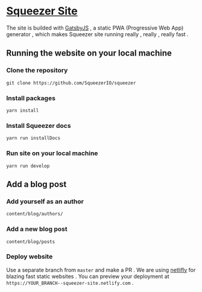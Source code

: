 # [Squeezer Site](https://squeezer.io)

The site is builded with [GatsbyJS](https://www.gatsbyjs.org/) , a static PWA (Progressive Web App) generator , which makes Squeezer site running really , really , really fast .

## Running the website on your local machine

### Clone the repository

`git clone https://github.com/SqueezerIO/squeezer`

### Install packages

`yarn install`

### Install Squeezer docs

`yarn run installDocs`

### Run site on your local machine

`yarn run develop`

## Add a blog post

### Add yourself as an author

`content/blog/authors/`

### Add a new blog post

`content/blog/posts`

### Deploy website

Use a separate branch from `master` and make a PR . We are using [netlifly](https://www.netlify.com/) for blazing 
fast static websites . You can preview your deployment at `https://YOUR_BRANCH--squeezer-site.netlify.com` .